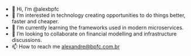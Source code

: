 - 👋 Hi, I’m @alexbpfc
- 👀 I’m interested in technology creating opportunities to do things better, faster and cheaper.
- 🌱 I’m currently learning the frameworks used in modern microservices.
- 💞️ I’m looking to collaborate on financial modelling and infrastructure discussions.
- 📫 How to reach me alexandre@bpfc.com.br

<!---
alexbpfc/alexbpfc is a ✨ special ✨ repository because its `README.md` (this file) appears on your GitHub profile.
You can click the Preview link to take a look at your changes.
--->
